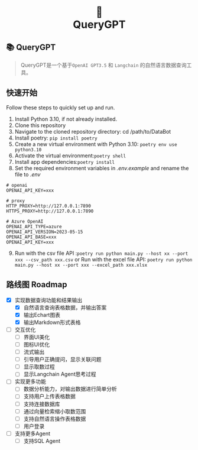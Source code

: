 <h1 align="center">
📄<br>QueryGPT
</h1>

## 📚 QueryGPT

> QueryGPT是一个基于`OpenAI GPT3.5` 和 `Langchain` 的自然语言数据查询工具。

## 快速开始
Follow these steps to quickly set up and run.
1. Install Python 3.10, if not already installed.
2. Clone this repository
3. Navigate to the cloned repository directory: cd /path/to/DataBot
4. Install poetry: ```pip install poetry```
5. Create a new virtual environment with Python 3.10: ```poetry env use python3.10```
6. Activate the virtual environment:```poetry shell```
7. Install app dependencies:```poetry install```
8. Set the required environment variables in *.env.example* and rename  the file to *.env*
```
# openai
OPENAI_API_KEY=xxx

# proxy
HTTP_PROXY=http://127.0.0.1:7890
HTTPS_PROXY=http://127.0.0.1:7890

# Azure OpenAI
OPENAI_API_TYPE=azure
OPENAI_API_VERSION=2023-05-15
OPENAI_API_BASE=xxx
OPENAI_API_KEY=xxx
```
9. Run with the csv file API :```poetry run python main.py --host xx --port xxx --csv_path xxx.csv``` or
Run with the excel file API: ```poetry run python main.py --host xx --port xxx --excel_path xxx.xlsx```


## 路线图 Roadmap
- [x] 实现数据查询功能和结果输出
  - [x] 自然语言查询表格数据，并输出答案
  - [x] 输出Echart图表
  - [x] 输出Markdown形式表格

- [ ] 交互优化
  - [ ] 界面UI美化
  - [ ] 图标UI优化
  - [ ] 流式输出
  - [ ] 引导用户正确提问，显示关联问题
  - [ ] 显示取数过程
  - [ ] 显示Langchain Agent思考过程

- [ ] 实现更多功能
  - [ ] 数据分析能力，对输出数据进行简单分析
  - [ ] 支持用户上传表格数据
  - [ ] 支持连接数据库
  - [ ] 通过向量检索缩小取数范围
  - [ ] 支持自然语言操作表格数据
  - [ ] 用户登录

- [ ] 支持更多Agent
  - [ ] 支持SQL Agent
